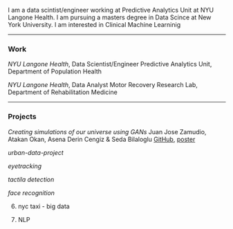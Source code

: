 I am a data scintist/engineer working at Predictive Analytics Unit at NYU Langone Health. I am pursuing a masters degree in Data Scince at New York University. I am interested in Clinical Machine Learninig

____________________________________________________________________________________________________________________________

### Work

*NYU Langone Health*, Data Scientist/Engineer 
Predictive Analytics Unit, Department of Population Health

*NYU Langone Health*, Data Analyst
Motor Recovery Research Lab, Department of Rehabilitation Medicine

____________________________________________________________________________________________________________________________

### Projects

*Creating simulations of our universe using GANs*
Juan Jose Zamudio, Atakan Okan, Asena Derin Cengiz & Seda Bilaloglu
[GitHub](https://github.com/sedab/HydroGAN),
[poster](https://github.com/sedab/HydroGAN/blob/master/HydroGAN-poster.pdf)

*urban-data-project*

*eyetracking*

*tactila detection*

*face recognition*


6. nyc taxi - big data

7. NLP




